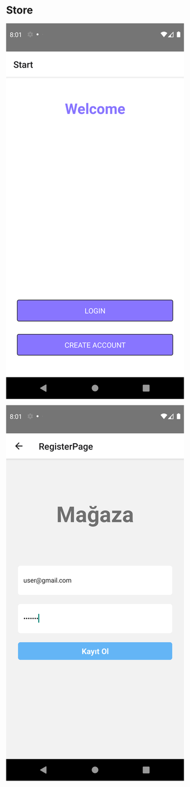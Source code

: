 # Store
 
![img/startpage.png](https://github.com/aysegul-sofuoglu/Store/blob/main/img/startpage.png)

![imp/register.png](https://github.com/aysegul-sofuoglu/Store/blob/main/img/register.png)
